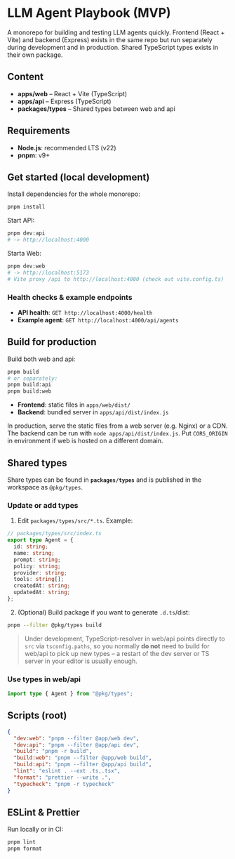 # LLM Agent Playbook (MVP)

A monorepo for building and testing LLM agents quickly. Frontend (React + Vite) and backend (Express) exists in the same repo but run separately during development and in production. Shared TypeScript types exists in their own package.

## Content

- **apps/web** – React + Vite (TypeScript)
- **apps/api** – Express (TypeScript)
- **packages/types** – Shared types between web and api

## Requirements

- **Node.js**: recommended LTS (v22)  
- **pnpm**: v9+


## Get started (local development)

Install dependencies for the whole monorepo:
```bash
pnpm install
```

Start API:
```bash
pnpm dev:api
# -> http://localhost:4000
```

Starta Web:
```bash
pnpm dev:web
# -> http://localhost:5173
# Vite proxy /api to http://localhost:4000 (check out vite.config.ts)
```

### Health checks & example endpoints

- **API health**: `GET http://localhost:4000/health`  
- **Example agent**: `GET http://localhost:4000/api/agents`

## Build for production

Build both web and api:
```bash
pnpm build
# or separately: 
pnpm build:api
pnpm build:web
```

- **Frontend**: static files in `apps/web/dist/`  
- **Backend**: bundled server in `apps/api/dist/index.js`

In production, serve the static files from a web server (e.g. Nginx) or a CDN. The backend can be run with `node apps/api/dist/index.js`. Put `CORS_ORIGIN` in environment if web is hosted on a different domain.

## Shared types

Share types can be found in **`packages/types`** and is published in the workspace as `@pkg/types`.

### Update or add types

1) Edit `packages/types/src/*.ts`. Example:
```ts
// packages/types/src/index.ts
export type Agent = {
  id: string;
  name: string;
  prompt: string;
  policy: string;
  provider: string;
  tools: string[];
  createdAt: string;
  updatedAt: string;
};
```

2) (Optional) Build package if you want to generate `.d.ts`/dist:
```bash
pnpm --filter @pkg/types build
```
> Under development, TypeScript-resolver in web/api points directly to `src` via `tsconfig.paths`, so you normally **do not** need to build for web/api to pick up new types – a restart of the dev server or TS server in your editor is usually enough.

### Use types in web/api

```ts
import type { Agent } from "@pkg/types";
```

## Scripts (root)

```json
{
  "dev:web": "pnpm --filter @app/web dev",
  "dev:api": "pnpm --filter @app/api dev",
  "build": "pnpm -r build",
  "build:web": "pnpm --filter @app/web build",
  "build:api": "pnpm --filter @app/api build",
  "lint": "eslint . --ext .ts,.tsx",
  "format": "prettier --write .",
  "typecheck": "pnpm -r typecheck"
}
```

## ESLint & Prettier

Run locally or in CI:
```bash
pnpm lint
pnpm format
```
